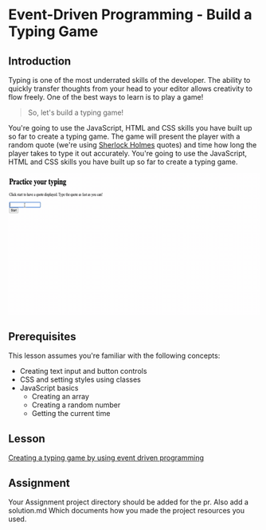 # Event-Driven Programming - Build a Typing Game

## Introduction

Typing is one of the most underrated skills of the developer. The ability to quickly transfer thoughts from your head to your editor allows creativity to flow freely. One of the best ways to learn is to play a game!

> So, let's build a typing game!

You're going to use the JavaScript, HTML and CSS skills you have built up so far to create a typing game. The game will present the player with a random quote (we're using [Sherlock Holmes](https://en.wikipedia.org/wiki/Sherlock_Holmes) quotes) and time how long the player takes to type it out accurately. You're going to use the JavaScript, HTML and CSS skills you have built up so far to create a typing game.

![demo](images/demo.gif)

## Prerequisites

This lesson assumes you're familiar with the following concepts:

- Creating text input and button controls
- CSS and setting styles using classes
- JavaScript basics
  - Creating an array
  - Creating a random number
  - Getting the current time

## Lesson

[Creating a typing game by using event driven programming](./typing-game/README.md)

## Assignment

Your Assignment project directory should be added for the pr. Also add a solution.md Which documents how you made the project resources you used.

